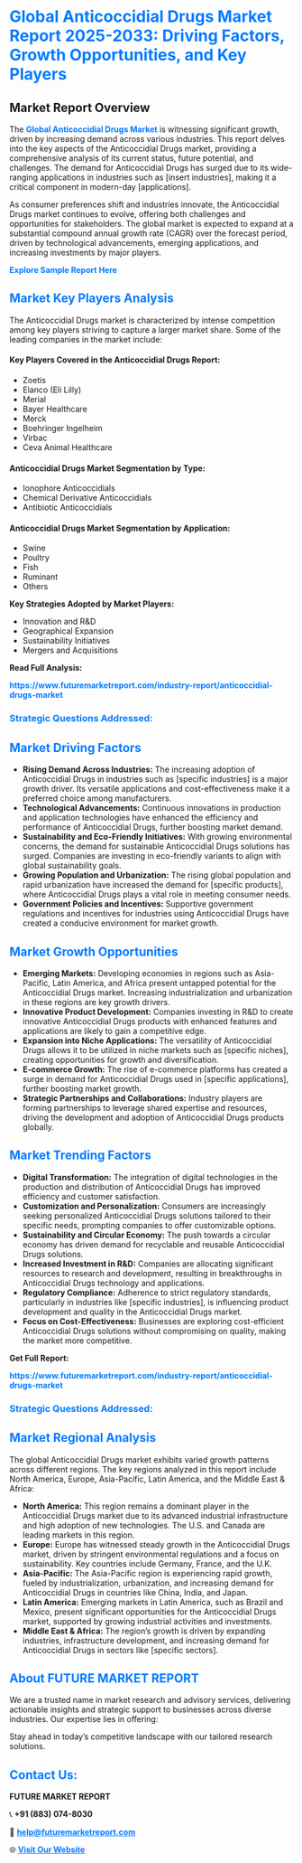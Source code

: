 <h1 style="color: #007BFF;">Global Anticoccidial Drugs Market Report 2025-2033: Driving Factors, Growth Opportunities, and Key Players</h1>

<section id="overview">
<h2>Market Report Overview</h2>
<p>The <a href="https://www.futuremarketreport.com/industry-report/anticoccidial-drugs-market" style="color: #007BFF; text-decoration: none;"><strong>Global Anticoccidial Drugs Market</strong></a> is witnessing significant growth, driven by increasing demand across various industries. This report delves into the key aspects of the Anticoccidial Drugs market, providing a comprehensive analysis of its current status, future potential, and challenges. The demand for Anticoccidial Drugs has surged due to its wide-ranging applications in industries such as [insert industries], making it a critical component in modern-day [applications].</p>
<p>As consumer preferences shift and industries innovate, the Anticoccidial Drugs market continues to evolve, offering both challenges and opportunities for stakeholders. The global market is expected to expand at a substantial compound annual growth rate (CAGR) over the forecast period, driven by technological advancements, emerging applications, and increasing investments by major players.</p>
</section>

<section id="overview">
<p><a href="https://www.futuremarketreport.com/request-sample/reportId=96558" style="color: #007BFF; text-decoration: none;"><strong>Explore Sample Report Here</strong></a></p>
</section>

<section id="key-players">
<h2 style="color: #007BFF;">Market Key Players Analysis</h2>
<p>The Anticoccidial Drugs market is characterized by intense competition among key players striving to capture a larger market share. Some of the leading companies in the market include:</p>
<h4>Key Players Covered in the Anticoccidial Drugs Report:</h4>
<ul><li>Zoetis</li><li>Elanco (Eli Lilly)</li><li>Merial</li><li>Bayer Healthcare</li><li>Merck</li><li>Boehringer Ingelheim</li><li>Virbac</li><li>Ceva Animal Healthcare</li></ul>
<h4>Anticoccidial Drugs Market Segmentation by Type:</h4>
<ul><li>Ionophore Anticoccidials</li><li>Chemical Derivative Anticoccidials</li><li>Antibiotic Anticoccidials</li></ul>

<h4>Anticoccidial Drugs Market Segmentation by Application:</h4>
<ul><li>Swine</li><li>Poultry</li><li>Fish</li><li>Ruminant</li><li>Others</li></ul>
<p><strong>Key Strategies Adopted by Market Players:</strong></p>
<ul>
<li>Innovation and R&D</li>
<li>Geographical Expansion</li>
<li>Sustainability Initiatives</li>
<li>Mergers and Acquisitions</li>
</ul>
</section>

<section>
<p><strong>Read Full Analysis: </strong></p><a href="https://www.futuremarketreport.com/industry-report/anticoccidial-drugs-market" style="color: #007BFF; text-decoration: none;"><strong>https://www.futuremarketreport.com/industry-report/anticoccidial-drugs-market</strong></a>
<h3 style="color: #007BFF;">Strategic Questions Addressed:</h3>
</section>

<section id="driving-factors">
<h2 style="color: #007BFF;">Market Driving Factors</h2>
<ul>
<li><strong>Rising Demand Across Industries:</strong> The increasing adoption of Anticoccidial Drugs in industries such as [specific industries] is a major growth driver. Its versatile applications and cost-effectiveness make it a preferred choice among manufacturers.</li>
<li><strong>Technological Advancements:</strong> Continuous innovations in production and application technologies have enhanced the efficiency and performance of Anticoccidial Drugs, further boosting market demand.</li>
<li><strong>Sustainability and Eco-Friendly Initiatives:</strong> With growing environmental concerns, the demand for sustainable Anticoccidial Drugs solutions has surged. Companies are investing in eco-friendly variants to align with global sustainability goals.</li>
<li><strong>Growing Population and Urbanization:</strong> The rising global population and rapid urbanization have increased the demand for [specific products], where Anticoccidial Drugs plays a vital role in meeting consumer needs.</li>
<li><strong>Government Policies and Incentives:</strong> Supportive government regulations and incentives for industries using Anticoccidial Drugs have created a conducive environment for market growth.</li>
</ul>
</section>

<section id="growth-opportunities">
<h2 style="color: #007BFF;">Market Growth Opportunities</h2>
<ul>
<li><strong>Emerging Markets:</strong> Developing economies in regions such as Asia-Pacific, Latin America, and Africa present untapped potential for the Anticoccidial Drugs market. Increasing industrialization and urbanization in these regions are key growth drivers.</li>
<li><strong>Innovative Product Development:</strong> Companies investing in R&D to create innovative Anticoccidial Drugs products with enhanced features and applications are likely to gain a competitive edge.</li>
<li><strong>Expansion into Niche Applications:</strong> The versatility of Anticoccidial Drugs allows it to be utilized in niche markets such as [specific niches], creating opportunities for growth and diversification.</li>
<li><strong>E-commerce Growth:</strong> The rise of e-commerce platforms has created a surge in demand for Anticoccidial Drugs used in [specific applications], further boosting market growth.</li>
<li><strong>Strategic Partnerships and Collaborations:</strong> Industry players are forming partnerships to leverage shared expertise and resources, driving the development and adoption of Anticoccidial Drugs products globally.</li>
</ul>
</section>

<section id="trending-factors">
<h2 style="color: #007BFF;">Market Trending Factors</h2>
<ul>
<li><strong>Digital Transformation:</strong> The integration of digital technologies in the production and distribution of Anticoccidial Drugs has improved efficiency and customer satisfaction.</li>
<li><strong>Customization and Personalization:</strong> Consumers are increasingly seeking personalized Anticoccidial Drugs solutions tailored to their specific needs, prompting companies to offer customizable options.</li>
<li><strong>Sustainability and Circular Economy:</strong> The push towards a circular economy has driven demand for recyclable and reusable Anticoccidial Drugs solutions.</li>
<li><strong>Increased Investment in R&D:</strong> Companies are allocating significant resources to research and development, resulting in breakthroughs in Anticoccidial Drugs technology and applications.</li>
<li><strong>Regulatory Compliance:</strong> Adherence to strict regulatory standards, particularly in industries like [specific industries], is influencing product development and quality in the Anticoccidial Drugs market.</li>
<li><strong>Focus on Cost-Effectiveness:</strong> Businesses are exploring cost-efficient Anticoccidial Drugs solutions without compromising on quality, making the market more competitive.</li>
</ul>
</section>

<section>
<p><strong>Get Full Report: </strong></p><a href="https://www.futuremarketreport.com/industry-report/anticoccidial-drugs-market" style="color: #007BFF; text-decoration: none;"><strong>https://www.futuremarketreport.com/industry-report/anticoccidial-drugs-market</strong></a>
<h3 style="color: #007BFF;">Strategic Questions Addressed:</h3>
</section>


<section id="regional-analysis">
<h2 style="color: #007BFF;">Market Regional Analysis</h2>
<p>The global Anticoccidial Drugs market exhibits varied growth patterns across different regions. The key regions analyzed in this report include North America, Europe, Asia-Pacific, Latin America, and the Middle East & Africa:</p>
<ul>
<li><strong>North America:</strong> This region remains a dominant player in the Anticoccidial Drugs market due to its advanced industrial infrastructure and high adoption of new technologies. The U.S. and Canada are leading markets in this region.</li>
<li><strong>Europe:</strong> Europe has witnessed steady growth in the Anticoccidial Drugs market, driven by stringent environmental regulations and a focus on sustainability. Key countries include Germany, France, and the U.K.</li>
<li><strong>Asia-Pacific:</strong> The Asia-Pacific region is experiencing rapid growth, fueled by industrialization, urbanization, and increasing demand for Anticoccidial Drugs in countries like China, India, and Japan.</li>
<li><strong>Latin America:</strong> Emerging markets in Latin America, such as Brazil and Mexico, present significant opportunities for the Anticoccidial Drugs market, supported by growing industrial activities and investments.</li>
<li><strong>Middle East & Africa:</strong> The region’s growth is driven by expanding industries, infrastructure development, and increasing demand for Anticoccidial Drugs in sectors like [specific sectors].</li>
</ul>
</section>

<footer>
<h2 style="color: #007BFF;">About FUTURE MARKET REPORT</h2>
<p>We are a trusted name in market research and advisory services, delivering actionable insights and strategic support to businesses across diverse industries. Our expertise lies in offering:</p>

<p>Stay ahead in today’s competitive landscape with our tailored research solutions.</p>

<h2 style="color: #007BFF;">Contact Us:</h2>
<p><strong>FUTURE MARKET REPORT</strong></p>
<p>📞 <strong>+91 (883) 074-8030</strong></p>
<p>📧 <strong><a href="mailto:help@futuremarketreport.com" style="color: #007BFF;">help@futuremarketreport.com</a></strong></p>
<p>🌐 <strong><a href="https://www.futuremarketreport.com/" style="color: #007BFF;">Visit Our Website</a></strong></p>
</footer>